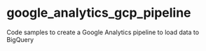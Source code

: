 # google_analytics_gcp_pipeline
Code samples to create a Google Analytics pipeline to load data to BigQuery
